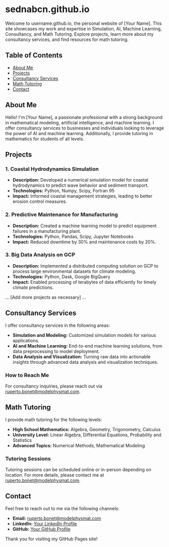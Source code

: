 # sednabcn.github.io
 Welcome to username.github.io, the personal website of [Your Name]. This site showcases my work and expertise in Simulation, AI, Machine Learning, Consultancy, and Math Tutoring. Explore projects, learn more about my consultancy services, and find resources for math tutoring.

## Table of Contents

- [About Me](#about-me)
- [Projects](#projects)
- [Consultancy Services](#consultancy-services)
- [Math Tutoring](#math-tutoring)
- [Contact](#contact)

## About Me

Hello! I'm [Your Name], a passionate professional with a strong background in mathematical modeling, artificial intelligence, and machine learning. I offer consultancy services to businesses and individuals looking to leverage the power of AI and machine learning. Additionally, I provide tutoring in mathematics for students of all levels.

## Projects

### 1. Coastal Hydrodynamics Simulation
- **Description:** Developed a numerical simulation model for coastal hydrodynamics to predict wave behavior and sediment transport.
- **Technologies:** Python, Numpy, Scipy, Fortran 95
- **Impact:** Informed coastal management strategies, leading to better erosion control measures.

### 2. Predictive Maintenance for Manufacturing
- **Description:** Created a machine learning model to predict equipment failures in a manufacturing plant.
- **Technologies:** Python, Pandas, Scipy, Jupyter Notebooks
- **Impact:** Reduced downtime by 30% and maintenance costs by 20%.

### 3. Big Data Analysis on GCP
- **Description:** Implemented a distributed computing solution on GCP to process large environmental datasets for climate modeling.
- **Technologies:** Python, Dask, Google BigQuery
- **Impact:** Enabled processing of terabytes of data efficiently for timely climate predictions.

... [Add more projects as necessary] ...

## Consultancy Services

I offer consultancy services in the following areas:
- **Simulation and Modeling:** Customized simulation models for various applications.
- **AI and Machine Learning:** End-to-end machine learning solutions, from data preprocessing to model deployment.
- **Data Analysis and Visualization:** Turning raw data into actionable insights through advanced data analysis and visualization techniques.

### How to Reach Me

For consultancy inquiries, please reach out via [ruperto.bonet@modelphysmat.com](mailto:ruperto.bonet@modelphysmat.com).

## Math Tutoring

I provide math tutoring for the following levels:
- **High School Mathematics:** Algebra, Geometry, Trigonometry, Calculus
- **University Level:** Linear Algebra, Differential Equations, Probability and Statistics
- **Advanced Topics:** Numerical Methods, Mathematical Modeling

### Tutoring Sessions

Tutoring sessions can be scheduled online or in-person depending on location. For more details, please contact me at [ruperto.bonet@modelphysmat.com](mailto:ruperto.bonet@modelphysmat.com).

## Contact

Feel free to reach out to me via the following channels:
- **Email:** [ruperto.bonet@modelphysmat.com](mailto:ruperto.bonet@modelphysmat.com)
- **LinkedIn:** [Your LinkedIn Profile](https://www.linkedin.com/in/ruperto-pedro-bonet-chaple-8a26651b)
- **GitHub:** [Your GitHub Profile](https://github.com/sednabcn)

Thank you for visiting my GitHub Pages site!
